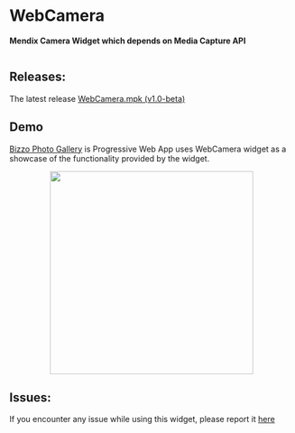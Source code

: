 # WebCamera
**Mendix Camera Widget which depends on Media Capture API**

<p align="center">
 <img src"./mx-camera.png" />       
</p>

## Releases:
The latest release [WebCamera.mpk (v1.0-beta)](https://github.com/bizzomate/WebCamera/releases)

## Demo
[Bizzo Photo Gallery](https://pwademo2.mxapps.io/) is Progressive Web App uses WebCamera widget as a showcase of the functionality provided by the widget.

<p align="center">
<img src="https://github.com/bizzomate/WebCamera/blob/master/bizzo-photo-gallery.gif?raw=true" width="360px"/>
</p>


## Issues:
If you encounter any issue while using this widget, please report it [here](https://github.com/bizzomate/WebCamera/issues)

